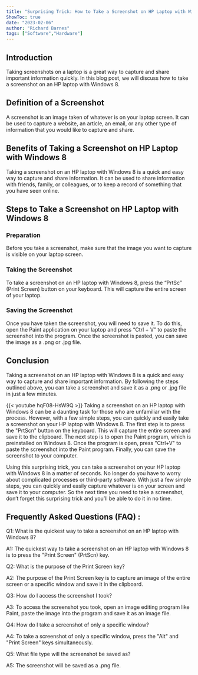 ```yaml
---
title: "Surprising Trick: How to Take a Screenshot on HP Laptop with Windows 8 Instantly!"
ShowToc: true 
date: "2023-02-06"
author: "Richard Barnes" 
tags: ["Software","Hardware"]
---
```

## Introduction

Taking screenshots on a laptop is a great way to capture and share important information quickly. In this blog post, we will discuss how to take a screenshot on an HP laptop with Windows 8.

## Definition of a Screenshot

A screenshot is an image taken of whatever is on your laptop screen. It can be used to capture a website, an article, an email, or any other type of information that you would like to capture and share.

## Benefits of Taking a Screenshot on HP Laptop with Windows 8

Taking a screenshot on an HP laptop with Windows 8 is a quick and easy way to capture and share information. It can be used to share information with friends, family, or colleagues, or to keep a record of something that you have seen online.

## Steps to Take a Screenshot on HP Laptop with Windows 8

### Preparation

Before you take a screenshot, make sure that the image you want to capture is visible on your laptop screen.

### Taking the Screenshot

To take a screenshot on an HP laptop with Windows 8, press the “PrtSc” (Print Screen) button on your keyboard. This will capture the entire screen of your laptop.

### Saving the Screenshot

Once you have taken the screenshot, you will need to save it. To do this, open the Paint application on your laptop and press “Ctrl + V” to paste the screenshot into the program. Once the screenshot is pasted, you can save the image as a .png or .jpg file.

## Conclusion

Taking a screenshot on an HP laptop with Windows 8 is a quick and easy way to capture and share important information. By following the steps outlined above, you can take a screenshot and save it as a .png or .jpg file in just a few minutes.

{{< youtube hqF08-HsW9Q >}} 
Taking a screenshot on an HP laptop with Windows 8 can be a daunting task for those who are unfamiliar with the process. However, with a few simple steps, you can quickly and easily take a screenshot on your HP laptop with Windows 8. The first step is to press the "PrtScn" button on the keyboard. This will capture the entire screen and save it to the clipboard. The next step is to open the Paint program, which is preinstalled on Windows 8. Once the program is open, press "Ctrl+V" to paste the screenshot into the Paint program. Finally, you can save the screenshot to your computer.

Using this surprising trick, you can take a screenshot on your HP laptop with Windows 8 in a matter of seconds. No longer do you have to worry about complicated processes or third-party software. With just a few simple steps, you can quickly and easily capture whatever is on your screen and save it to your computer. So the next time you need to take a screenshot, don’t forget this surprising trick and you’ll be able to do it in no time.

## Frequently Asked Questions (FAQ) :
Q1: What is the quickest way to take a screenshot on an HP laptop with Windows 8?

A1: The quickest way to take a screenshot on an HP laptop with Windows 8 is to press the "Print Screen" (PrtScn) key. 

Q2: What is the purpose of the Print Screen key?

A2: The purpose of the Print Screen key is to capture an image of the entire screen or a specific window and save it in the clipboard. 

Q3: How do I access the screenshot I took?

A3: To access the screenshot you took, open an image editing program like Paint, paste the image into the program and save it as an image file. 

Q4: How do I take a screenshot of only a specific window?

A4: To take a screenshot of only a specific window, press the "Alt" and "Print Screen" keys simultaneously. 

Q5: What file type will the screenshot be saved as?

A5: The screenshot will be saved as a .png file.


